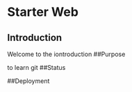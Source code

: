 # Starter Web

## Introduction
Welcome to the iontroduction
##Purpose

to learn git
##Status

##Deployment